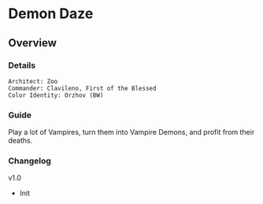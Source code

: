 # Demon Daze
## Overview
### Details
```
Architect: Zoo
Commander: Clavileno, First of the Blessed
Color Identity: Orzhov (BW)
```

### Guide
Play a lot of Vampires, turn them into Vampire Demons, and profit from their deaths.

### Changelog
v1.0
- Init